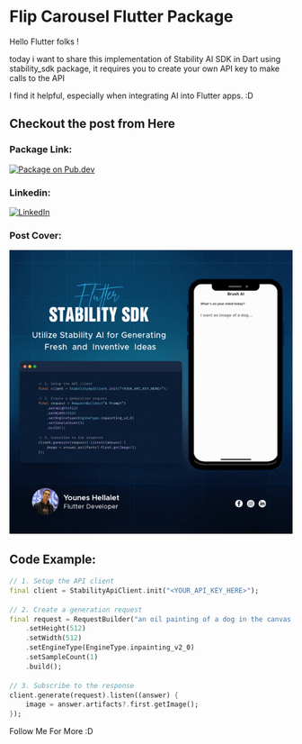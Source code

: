 # Flip Carousel Flutter Package
Hello Flutter folks !

today i want to share this implementation of Stability AI SDK in Dart using stability_sdk package, it requires you to create your own API key to make calls to the API

I find it helpful, especially when integrating AI into Flutter apps. :D


## Checkout the post from Here
### Package Link:
[![Package on Pub.dev](https://pub.dev/static/hash-sssmi4ln/img/pub-dev-logo.svg)](https://pub.dev/packages/stability_sdk)

### Linkedin:
[![LinkedIn](https://raw.githubusercontent.com/gauravghongde/social-icons/9d939e1c5b7ea4a24ac39c3e4631970c0aa1b920/SVG/Color/LinkedIN.svg)](https://www.linkedin.com/feed/update/urn:li:activity:7161070823967997953/)



### Post Cover:
![Preview](https://github.com/Kind-Unes/My-Posts/blob/master/Flutter%20Stability%20SDK/POST.gif)

## Code Example:
```dart
// 1. Setup the API client
final client = StabilityApiClient.init("<YOUR_API_KEY_HERE>");

// 2. Create a generation request
final request = RequestBuilder("an oil painting of a dog in the canvas, wearing knight armor, realistic painting by Leonardo da Vinci")
    .setHeight(512)
    .setWidth(512)
    .setEngineType(EngineType.inpainting_v2_0)
    .setSampleCount(1)
    .build();

// 3. Subscribe to the response
client.generate(request).listen((answer) {
    image = answer.artifacts?.first.getImage();
});
```

Follow Me For More :D
